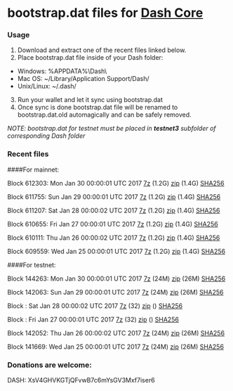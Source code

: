 # bootstrap.dat files for [Dash Core](https://www.dash.org)

### Usage

1. Download and extract one of the recent files linked below.
2. Place bootstrap.dat file inside of your Dash folder:
 - Windows: %APPDATA%\Dash\
 - Mac OS: ~/Library/Application Support/Dash/
 - Unix/Linux: ~/.dash/
3. Run your wallet and let it sync using bootstrap.dat
4. Once sync is done bootstrap.dat file will be renamed to bootstrap.dat.old automagically and can be safely removed.

_NOTE: bootstrap.dat for testnet must be placed in **testnet3** subfolder of corresponding Dash folder_

### Recent files

####For mainnet:

Block 612303: Mon Jan 30 00:00:01 UTC 2017 [7z](https://transfer.sh/Nw6NF/bootstrap.dat.20170130.7z) (1.2G) [zip](https://transfer.sh/Mawu0/bootstrap.dat.20170130.zip) (1.4G) [SHA256](https://transfer.sh/PT2DR/sha256.txt)

Block 611755: Sun Jan 29 00:00:01 UTC 2017 [7z](https://transfer.sh/kkdZl/bootstrap.dat.20170129.7z) (1.2G) [zip](https://transfer.sh/7RF8L/bootstrap.dat.20170129.zip) (1.4G) [SHA256](https://transfer.sh/12Xe0P/sha256.txt)

Block 611207: Sat Jan 28 00:00:02 UTC 2017 [7z](https://transfer.sh/GW8Xh/bootstrap.dat.20170128.7z) (1.2G) [zip](https://transfer.sh/5nNrh/bootstrap.dat.20170128.zip) (1.4G) [SHA256](https://transfer.sh/RGtoW/sha256.txt)

Block 610655: Fri Jan 27 00:00:01 UTC 2017 [7z](https://transfer.sh/WkvVa/bootstrap.dat.20170127.7z) (1.2G) [zip](https://transfer.sh/gfwFv/bootstrap.dat.20170127.zip) (1.4G) [SHA256](https://transfer.sh/qJUVU/sha256.txt)

Block 610111: Thu Jan 26 00:00:02 UTC 2017 [7z](https://transfer.sh/5AntR/bootstrap.dat.20170126.7z) (1.2G) [zip](https://transfer.sh/RVj6/bootstrap.dat.20170126.zip) (1.4G) [SHA256](https://transfer.sh/d4w1g/sha256.txt)

Block 609559: Wed Jan 25 00:00:01 UTC 2017 [7z](https://transfer.sh/PHjp3/bootstrap.dat.20170125.7z) (1.2G) [zip](https://transfer.sh/gHHUI/bootstrap.dat.20170125.zip) (1.4G) [SHA256](https://transfer.sh/lCHqO/sha256.txt)

####For testnet:

Block 144263: Mon Jan 30 00:00:01 UTC 2017 [7z](https://transfer.sh/QjgQm/bootstrap.dat.20170130.7z) (24M) [zip](https://transfer.sh/LhFKC/bootstrap.dat.20170130.zip) (26M) [SHA256](https://transfer.sh/dENio/sha256.txt)

Block 142063: Sun Jan 29 00:00:01 UTC 2017 [7z](https://transfer.sh/pbbyx/bootstrap.dat.20170129.7z) (24M) [zip](https://transfer.sh/UiiO8/bootstrap.dat.20170129.zip) (26M) [SHA256](https://transfer.sh/ULmeA/sha256.txt)

Block : Sat Jan 28 00:00:02 UTC 2017 [7z](https://transfer.sh/OeniR/bootstrap.dat.20170128.7z) (32) [zip]() () [SHA256](https://transfer.sh/wAp1F/sha256.txt)

Block : Fri Jan 27 00:00:01 UTC 2017 [7z](https://transfer.sh/boVJo/bootstrap.dat.20170127.7z) (32) [zip]() () [SHA256](https://transfer.sh/tR6UN/sha256.txt)

Block 142052: Thu Jan 26 00:00:02 UTC 2017 [7z](https://transfer.sh/14IyfM/bootstrap.dat.20170126.7z) (24M) [zip](https://transfer.sh/uEo63/bootstrap.dat.20170126.zip) (26M) [SHA256](https://transfer.sh/gOx0a/sha256.txt)

Block 141669: Wed Jan 25 00:00:01 UTC 2017 [7z](https://transfer.sh/CGr24/bootstrap.dat.20170125.7z) (24M) [zip](https://transfer.sh/127bqR/bootstrap.dat.20170125.zip) (26M) [SHA256](https://transfer.sh/jIu1E/sha256.txt)

### Donations are welcome:

DASH: XsV4GHVKGTjQFvwB7c6mYsGV3Mxf7iser6

